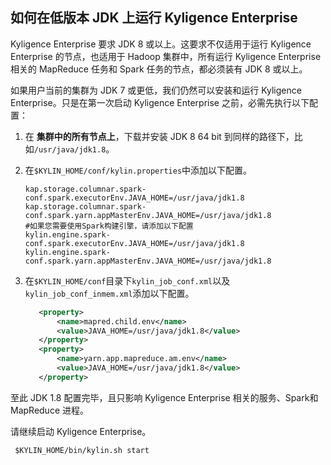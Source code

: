 ## 如何在低版本 JDK 上运行 Kyligence Enterprise

Kyligence Enterprise 要求 JDK 8 或以上。这要求不仅适用于运行 Kyligence Enterprise 的节点，也适用于 Hadoop 集群中，所有运行 Kyligence Enterprise 相关的 MapReduce 任务和 Spark 任务的节点，都必须装有 JDK 8 或以上。

如果用户当前的集群为 JDK 7 或更低，我们仍然可以安装和运行 Kyligence Enterprise。只是在第一次启动 Kyligence Enterprise 之前，必需先执行以下配置：

1. 在 **集群中的所有节点上**，下载并安装 JDK 8 64 bit 到同样的路径下，比如`/usr/java/jdk1.8`。

2. 在`$KYLIN_HOME/conf/kylin.properties`中添加以下配置。

   ```properties
   kap.storage.columnar.spark-conf.spark.executorEnv.JAVA_HOME=/usr/java/jdk1.8
   kap.storage.columnar.spark-conf.spark.yarn.appMasterEnv.JAVA_HOME=/usr/java/jdk1.8
   #如果您需要使用Spark构建引擎，请添加以下配置
   kylin.engine.spark-conf.spark.executorEnv.JAVA_HOME=/usr/java/jdk1.8
   kylin.engine.spark-conf.spark.yarn.appMasterEnv.JAVA_HOME=/usr/java/jdk1.8
   ```

3. 在`$KYLIN_HOME/conf`目录下`kylin_job_conf.xml`以及`kylin_job_conf_inmem.xml`添加以下配置。

   ```xml
      <property>
          <name>mapred.child.env</name>
          <value>JAVA_HOME=/usr/java/jdk1.8</value>
      </property>
      <property>
          <name>yarn.app.mapreduce.am.env</name>
          <value>JAVA_HOME=/usr/java/jdk1.8</value>
      </property>
   ```

至此 JDK 1.8 配置完毕，且只影响 Kyligence Enterprise 相关的服务、Spark和 MapReduce 进程。

请继续启动 Kyligence Enterprise。

```shell
 $KYLIN_HOME/bin/kylin.sh start
```
